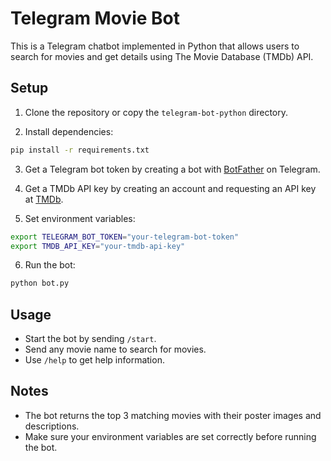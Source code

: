 # Telegram Movie Bot

This is a Telegram chatbot implemented in Python that allows users to search for movies and get details using The Movie Database (TMDb) API.

## Setup

1. Clone the repository or copy the `telegram-bot-python` directory.

2. Install dependencies:

```bash
pip install -r requirements.txt
```

3. Get a Telegram bot token by creating a bot with [BotFather](https://t.me/BotFather) on Telegram.

4. Get a TMDb API key by creating an account and requesting an API key at [TMDb](https://www.themoviedb.org/documentation/api).

5. Set environment variables:

```bash
export TELEGRAM_BOT_TOKEN="your-telegram-bot-token"
export TMDB_API_KEY="your-tmdb-api-key"
```

6. Run the bot:

```bash
python bot.py
```

## Usage

- Start the bot by sending `/start`.
- Send any movie name to search for movies.
- Use `/help` to get help information.

## Notes

- The bot returns the top 3 matching movies with their poster images and descriptions.
- Make sure your environment variables are set correctly before running the bot.
